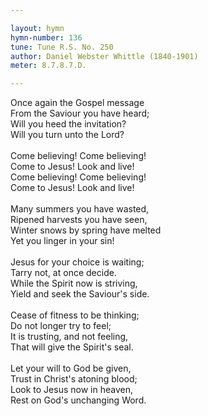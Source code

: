 ```yaml
---

layout: hymn
hymn-number: 136
tune: Tune R.S. No. 250
author: Daniel Webster Whittle (1840-1901)
meter: 8.7.8.7.D.

---
```

Once again the Gospel message<br>From the Saviour you have heard;<br>Will you heed the invitation?<br>Will you turn unto the Lord?<br><br>Come believing! Come believing!<br>Come to Jesus! Look and live!<br>Come believing! Come believing!<br>Come to Jesus! Look and live!<br><br>Many summers you have wasted,<br>Ripened harvests you have seen,<br>Winter snows by spring have melted<br>Yet you linger in your sin!<br><br>Jesus for your choice is waiting;<br>Tarry not, at once decide.<br>While the Spirit now is striving,<br>Yield and seek the Saviour's side.<br><br>Cease of fitness to be thinking;<br>Do not longer try to feel;<br>It is trusting, and not feeling,<br>That will give the Spirit's seal.<br><br>Let your will to God be given,<br>Trust in Christ's atoning blood;<br>Look to Jesus now in heaven,<br>Rest on God's unchanging Word.<br><br><br>
